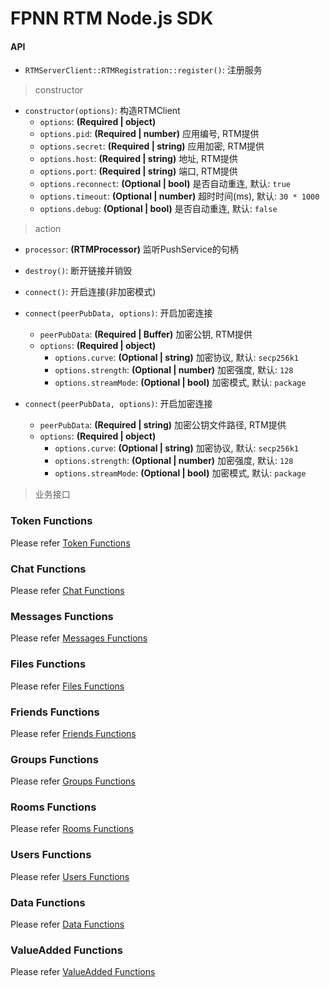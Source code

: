 # FPNN RTM Node.js SDK #

#### API ####
* `RTMServerClient::RTMRegistration::register()`: 注册服务

> constructor

* `constructor(options)`: 构造RTMClient
    * `options`: **(Required | object)**
    * `options.pid`: **(Required | number)** 应用编号, RTM提供
    * `options.secret`: **(Required | string)** 应用加密, RTM提供
    * `options.host`: **(Required | string)** 地址, RTM提供
    * `options.port`: **(Required | string)** 端口, RTM提供
    * `options.reconnect`: **(Optional | bool)** 是否自动重连, 默认: `true`
    * `options.timeout`: **(Optional | number)** 超时时间(ms), 默认: `30 * 1000`
    * `options.debug`: **(Optional | bool)** 是否自动重连, 默认: `false`

> action

* `processor`: **(RTMProcessor)** 监听PushService的句柄

* `destroy()`: 断开链接并销毁

* `connect()`: 开启连接(非加密模式) 

* `connect(peerPubData, options)`: 开启加密连接
    * `peerPubData`: **(Required | Buffer)** 加密公钥, RTM提供
    * `options`: **(Required | object)**
        * `options.curve`: **(Optional | string)** 加密协议, 默认: `secp256k1`
        * `options.strength`: **(Optional | number)** 加密强度, 默认: `128` 
        * `options.streamMode`: **(Optional | bool)** 加密模式, 默认: `package`

* `connect(peerPubData, options)`: 开启加密连接
    * `peerPubData`: **(Required | string)** 加密公钥文件路径, RTM提供
    * `options`: **(Required | object)**
        * `options.curve`: **(Optional | string)** 加密协议, 默认: `secp256k1`
        * `options.strength`: **(Optional | number)** 加密强度, 默认: `128` 
        * `options.streamMode`: **(Optional | bool)** 加密模式, 默认: `package`



> 业务接口

### Token Functions

Please refer [Token Functions](doc/Token.md)



### Chat Functions

Please refer [Chat Functions](doc/Chat.md)



### Messages Functions

Please refer [Messages Functions](doc/Messages.md)



### Files Functions

Please refer [Files Functions](doc/Files.md)



### Friends Functions

Please refer [Friends Functions](doc/Friends.md)



### Groups Functions


Please refer [Groups Functions](doc/Groups.md)



### Rooms Functions

Please refer [Rooms Functions](doc/Rooms.md)



### Users Functions

Please refer [Users Functions](doc/Users.md)



### Data Functions

Please refer [Data Functions](doc/Data.md)



### ValueAdded Functions

Please refer [ValueAdded Functions](doc/ValueAdded.md)
